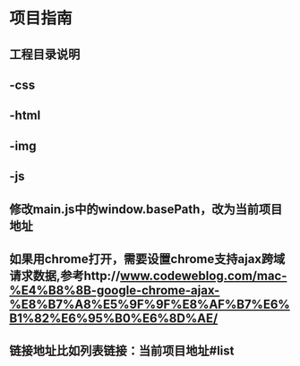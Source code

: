 #  项目指南

##  工程目录说明
##  -css
##	-html
##	-img
##	-js


##  修改main.js中的window.basePath，改为当前项目地址
##	如果用chrome打开，需要设置chrome支持ajax跨域请求数据,参考http://www.codeweblog.com/mac-%E4%B8%8B-google-chrome-ajax-%E8%B7%A8%E5%9F%9F%E8%AF%B7%E6%B1%82%E6%95%B0%E6%8D%AE/
##	链接地址比如列表链接：当前项目地址#list